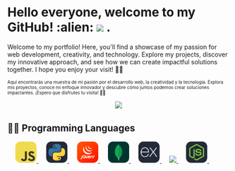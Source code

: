 <h1>Hello everyone, welcome to my GitHub! :alien: <img src="https://media2.giphy.com/media/QssGEmpkyEOhBCb7e1/giphy.gif?cid=ecf05e47a0n3gi1bfqntqmob8g9aid1oyj2wr3ds3mg700bl&rid=giphy.gif" width ="25"> .</h1>
<p>
  Welcome to my portfolio! Here, you'll find a showcase of my passion for web development, creativity, and technology. Explore my projects, discover my innovative approach,    and see how we can create impactful solutions together. I hope you enjoy your visit! 🚀💡 
</p>
<p style="font-size:10px">
  Aquí encontrarás una muestra de mi pasión por el desarrollo web, la creatividad y la tecnología. Explora mis proyectos, conoce mi enfoque innovador y descubre cómo juntos podemos crear soluciones impactantes. ¡Espero que disfrutes tu visita! 🚀💡  
</p>

<p align="center">
  <a href="https://github.com/DenverCoder1/readme-typing-svg"><img src="https://readme-typing-svg.herokuapp.com?font=Time+New+Roman&color=magenta&size=25&center=true&vCenter=true&width=600&height=100&lines=Valentina+Alejandra+Toledo..&hearts;++;Front-End+Developer;Analista+programadora,;STGO+Chile,;Active+Learner/Researcher,;Love+to+learn+new+stuffs..<3"></a>
</p>

## 👨‍💻 Programming Languages
<p  align="left">
    &emsp;
    <a href="#">
         <img alt="Javascript" src="./icons/JavaScript.svg" width="48">    
    </a>
    &emsp;
    <a href="#" target="_blank"> 
         <img alt="Python" src="./icons/Python-Dark.svg" width="48">
   </a>
    &emsp;
    <a href="#" target="_blank"> 
         <img alt="Jquery" src="./icons/JQuery.svg" width="48">
   </a>
  &emsp; 
    <a href="#" target="_blank"> 
     <img src="./icons/MongoDB.svg" width="48">  
    </a>   
    &emsp;
    <a href="#" target="_blank">
      <img src="./icons/ExpressJS-Dark.svg" width="48">    
    </a> 
     &emsp;
    <a href="#" target="_blank"> 
      <img src="https://cdn.freebiesupply.com/logos/large/2x/react-1-logo-png-transparent.png" width="48">
    </a>
      &emsp;
  <a href="https://es.react.dev/" target="_blank">  
      <img src="./icons/NodeJS-Dark.svg" width="48"> 
  </a>
  &emsp;
</p>


